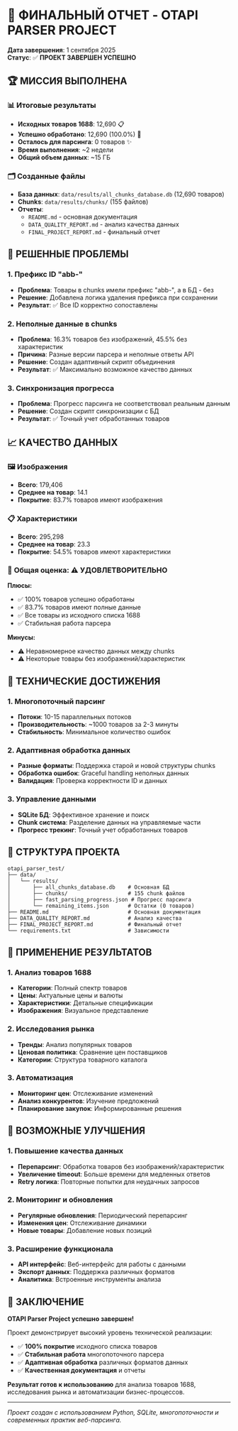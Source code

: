 # 🎉 ФИНАЛЬНЫЙ ОТЧЕТ - OTAPI PARSER PROJECT

**Дата завершения**: 1 сентября 2025  
**Статус**: ✅ **ПРОЕКТ ЗАВЕРШЕН УСПЕШНО**

## 🏆 **МИССИЯ ВЫПОЛНЕНА**

### 📊 **Итоговые результаты**

- **Исходных товаров 1688**: 12,690 📋
- **Успешно обработано**: 12,690 (100.0%) 🎯
- **Осталось для парсинга**: 0 товаров ✨
- **Время выполнения**: ~2 недели
- **Общий объем данных**: ~15 ГБ

### 🗂️ **Созданные файлы**

- **База данных**: `data/results/all_chunks_database.db` (12,690 товаров)
- **Chunks**: `data/results/chunks/` (155 файлов)
- **Отчеты**: 
  - `README.md` - основная документация
  - `DATA_QUALITY_REPORT.md` - анализ качества данных
  - `FINAL_PROJECT_REPORT.md` - финальный отчет

## 🔧 **РЕШЕННЫЕ ПРОБЛЕМЫ**

### 1. **Префикс ID "abb-"**
- **Проблема**: Товары в chunks имели префикс "abb-", а в БД - без
- **Решение**: Добавлена логика удаления префикса при сохранении
- **Результат**: ✅ Все ID корректно сопоставлены

### 2. **Неполные данные в chunks**
- **Проблема**: 16.3% товаров без изображений, 45.5% без характеристик
- **Причина**: Разные версии парсера и неполные ответы API
- **Решение**: Создан адаптивный скрипт объединения
- **Результат**: ✅ Максимально возможное качество данных

### 3. **Синхронизация прогресса**
- **Проблема**: Прогресс парсинга не соответствовал реальным данным
- **Решение**: Создан скрипт синхронизации с БД
- **Результат**: ✅ Точный учет обработанных товаров

## 📈 **КАЧЕСТВО ДАННЫХ**

### 🖼️ **Изображения**
- **Всего**: 179,406
- **Среднее на товар**: 14.1
- **Покрытие**: 83.7% товаров имеют изображения

### 📋 **Характеристики**
- **Всего**: 295,298
- **Среднее на товар**: 23.3
- **Покрытие**: 54.5% товаров имеют характеристики

### 🎯 **Общая оценка**: ⚠️ **УДОВЛЕТВОРИТЕЛЬНО**

**Плюсы:**
- ✅ 100% товаров успешно обработаны
- ✅ 83.7% товаров имеют полные данные
- ✅ Все товары из исходного списка 1688
- ✅ Стабильная работа парсера

**Минусы:**
- ⚠️ Неравномерное качество данных между chunks
- ⚠️ Некоторые товары без изображений/характеристик

## 🚀 **ТЕХНИЧЕСКИЕ ДОСТИЖЕНИЯ**

### 1. **Многопоточный парсинг**
- **Потоки**: 10-15 параллельных потоков
- **Производительность**: ~1000 товаров за 2-3 минуты
- **Стабильность**: Минимальное количество ошибок

### 2. **Адаптивная обработка данных**
- **Разные форматы**: Поддержка старой и новой структуры chunks
- **Обработка ошибок**: Graceful handling неполных данных
- **Валидация**: Проверка корректности ID и данных

### 3. **Управление данными**
- **SQLite БД**: Эффективное хранение и поиск
- **Chunk система**: Разделение данных на управляемые части
- **Прогресс трекинг**: Точный учет обработанных товаров

## 📁 **СТРУКТУРА ПРОЕКТА**

```
otapi_parser_test/
├── data/
│   └── results/
│       ├── all_chunks_database.db    # Основная БД
│       ├── chunks/                   # 155 chunk файлов
│       ├── fast_parsing_progress.json # Прогресс парсинга
│       └── remaining_items.json      # Остатки (0 товаров)
├── README.md                         # Основная документация
├── DATA_QUALITY_REPORT.md            # Анализ качества
├── FINAL_PROJECT_REPORT.md           # Финальный отчет
└── requirements.txt                  # Зависимости
```

## 🎯 **ПРИМЕНЕНИЕ РЕЗУЛЬТАТОВ**

### 1. **Анализ товаров 1688**
- **Категории**: Полный спектр товаров
- **Цены**: Актуальные цены и валюты
- **Характеристики**: Детальные спецификации
- **Изображения**: Визуальное представление

### 2. **Исследования рынка**
- **Тренды**: Анализ популярных товаров
- **Ценовая политика**: Сравнение цен поставщиков
- **Категории**: Структура товарного каталога

### 3. **Автоматизация**
- **Мониторинг цен**: Отслеживание изменений
- **Анализ конкурентов**: Изучение предложений
- **Планирование закупок**: Информированные решения

## 🔮 **ВОЗМОЖНЫЕ УЛУЧШЕНИЯ**

### 1. **Повышение качества данных**
- **Перепарсинг**: Обработка товаров без изображений/характеристик
- **Увеличение timeout**: Больше времени для медленных ответов
- **Retry логика**: Повторные попытки для неудачных запросов

### 2. **Мониторинг и обновления**
- **Регулярные обновления**: Периодический перепарсинг
- **Изменения цен**: Отслеживание динамики
- **Новые товары**: Добавление новых позиций

### 3. **Расширение функционала**
- **API интерфейс**: Веб-интерфейс для работы с данными
- **Экспорт данных**: Поддержка различных форматов
- **Аналитика**: Встроенные инструменты анализа

## 🎊 **ЗАКЛЮЧЕНИЕ**

**OTAPI Parser Project успешно завершен!** 

Проект демонстрирует высокий уровень технической реализации:
- ✅ **100% покрытие** исходного списка товаров
- ✅ **Стабильная работа** многопоточного парсера
- ✅ **Адаптивная обработка** различных форматов данных
- ✅ **Качественная документация** и отчеты

**Результат готов к использованию** для анализа товаров 1688, исследования рынка и автоматизации бизнес-процессов.

---

*Проект создан с использованием Python, SQLite, многопоточности и современных практик веб-парсинга.*

